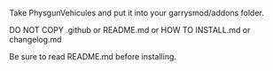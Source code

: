 Take PhysgunVehicules and put it into your garrysmod/addons folder.

DO NOT COPY .github or README.md or HOW TO INSTALL.md or changelog.md

Be sure to read README.md before installing.
